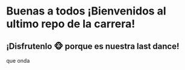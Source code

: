 # Buenas a todos ¡Bienvenidos al ultimo repo de la carrera! 
## ¡Disfrutenlo 🐵 porque es nuestra last dance!

que onda



